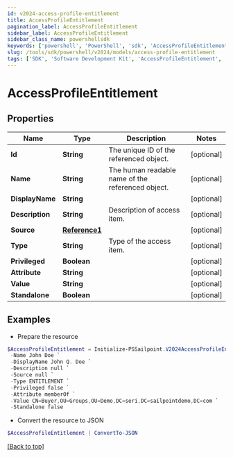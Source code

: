 ```yaml
---
id: v2024-access-profile-entitlement
title: AccessProfileEntitlement
pagination_label: AccessProfileEntitlement
sidebar_label: AccessProfileEntitlement
sidebar_class_name: powershellsdk
keywords: ['powershell', 'PowerShell', 'sdk', 'AccessProfileEntitlement', 'V2024AccessProfileEntitlement'] 
slug: /tools/sdk/powershell/v2024/models/access-profile-entitlement
tags: ['SDK', 'Software Development Kit', 'AccessProfileEntitlement', 'V2024AccessProfileEntitlement']
---
```



# AccessProfileEntitlement

## Properties

Name | Type | Description | Notes
------------ | ------------- | ------------- | -------------
**Id** | **String** | The unique ID of the referenced object. | [optional] 
**Name** | **String** | The human readable name of the referenced object. | [optional] 
**DisplayName** | **String** |  | [optional] 
**Description** | **String** | Description of access item. | [optional] 
**Source** | [**Reference1**](reference1) |  | [optional] 
**Type** | **String** | Type of the access item. | [optional] 
**Privileged** | **Boolean** |  | [optional] 
**Attribute** | **String** |  | [optional] 
**Value** | **String** |  | [optional] 
**Standalone** | **Boolean** |  | [optional] 

## Examples

- Prepare the resource
```powershell
$AccessProfileEntitlement = Initialize-PSSailpoint.V2024AccessProfileEntitlement  -Id 2c91808568c529c60168cca6f90c1313 `
 -Name John Doe `
 -DisplayName John Q. Doe `
 -Description null `
 -Source null `
 -Type ENTITLEMENT `
 -Privileged false `
 -Attribute memberOf `
 -Value CN=Buyer,OU=Groups,OU=Demo,DC=seri,DC=sailpointdemo,DC=com `
 -Standalone false
```

- Convert the resource to JSON
```powershell
$AccessProfileEntitlement | ConvertTo-JSON
```


[[Back to top]](#) 

